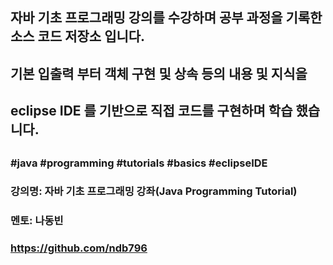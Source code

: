 ##
## 자바 기초 프로그래밍 강의를 수강하며 공부 과정을 기록한 소스 코드 저장소 입니다.
## 기본 입출력 부터 객체 구현 및 상속 등의 내용 및 지식을
## eclipse IDE 를 기반으로 직접 코드를 구현하며 학습 했습니다.
##
### #java #programming #tutorials #basics #eclipseIDE
### 강의명: 자바 기초 프로그래밍 강좌(Java Programming Tutorial)
### 멘토: 나동빈
### https://github.com/ndb796
##
